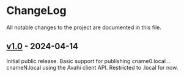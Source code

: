 ChangeLog
=========

All notable changes to the project are documented in this file.


[v1.0][] - 2024-04-14
---------------------

Initial public release.  Basic support for publishing cname0.local
.. cnameN.local using the Avahi client API.  Restricted to .local
for now.

[UNRELEASED]: https://github.com/troglobit/mdns-alias/compare/v1.0...HEAD
[v1.0]:       https://github.com/troglobit/mdns-alias/compare/TAIL...v1.0
